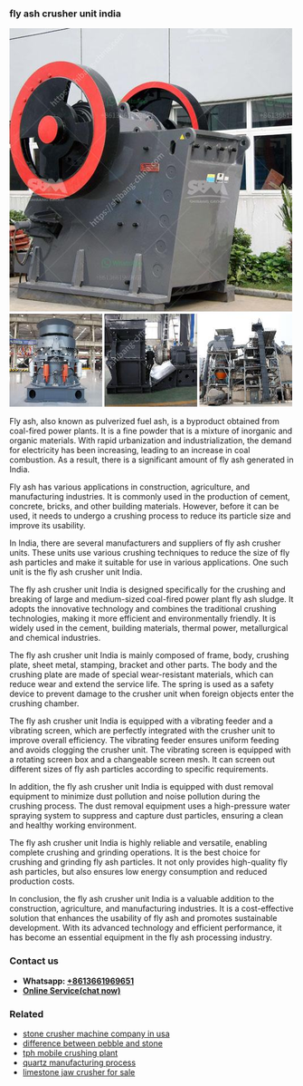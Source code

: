<h3>fly ash crusher unit india</h3><img src='1704791552.jpg' alt=''><p>Fly ash, also known as pulverized fuel ash, is a byproduct obtained from coal-fired power plants. It is a fine powder that is a mixture of inorganic and organic materials. With rapid urbanization and industrialization, the demand for electricity has been increasing, leading to an increase in coal combustion. As a result, there is a significant amount of fly ash generated in India.</p><p>Fly ash has various applications in construction, agriculture, and manufacturing industries. It is commonly used in the production of cement, concrete, bricks, and other building materials. However, before it can be used, it needs to undergo a crushing process to reduce its particle size and improve its usability.</p><p>In India, there are several manufacturers and suppliers of fly ash crusher units. These units use various crushing techniques to reduce the size of fly ash particles and make it suitable for use in various applications. One such unit is the fly ash crusher unit India.</p><p>The fly ash crusher unit India is designed specifically for the crushing and breaking of large and medium-sized coal-fired power plant fly ash sludge. It adopts the innovative technology and combines the traditional crushing technologies, making it more efficient and environmentally friendly. It is widely used in the cement, building materials, thermal power, metallurgical and chemical industries.</p><p>The fly ash crusher unit India is mainly composed of frame, body, crushing plate, sheet metal, stamping, bracket and other parts. The body and the crushing plate are made of special wear-resistant materials, which can reduce wear and extend the service life. The spring is used as a safety device to prevent damage to the crusher unit when foreign objects enter the crushing chamber.</p><p>The fly ash crusher unit India is equipped with a vibrating feeder and a vibrating screen, which are perfectly integrated with the crusher unit to improve overall efficiency. The vibrating feeder ensures uniform feeding and avoids clogging the crusher unit. The vibrating screen is equipped with a rotating screen box and a changeable screen mesh. It can screen out different sizes of fly ash particles according to specific requirements.</p><p>In addition, the fly ash crusher unit India is equipped with dust removal equipment to minimize dust pollution and noise pollution during the crushing process. The dust removal equipment uses a high-pressure water spraying system to suppress and capture dust particles, ensuring a clean and healthy working environment.</p><p>The fly ash crusher unit India is highly reliable and versatile, enabling complete crushing and grinding operations. It is the best choice for crushing and grinding fly ash particles. It not only provides high-quality fly ash particles, but also ensures low energy consumption and reduced production costs.</p><p>In conclusion, the fly ash crusher unit India is a valuable addition to the construction, agriculture, and manufacturing industries. It is a cost-effective solution that enhances the usability of fly ash and promotes sustainable development. With its advanced technology and efficient performance, it has become an essential equipment in the fly ash processing industry.</p><h3>Contact us</h3><ul><li><strong>Whatsapp:&nbsp;<a href="https://wa.me/8613661969651">+8613661969651</a></strong></li><li><a href="https://swt.shibang-china.com/?git&amp;zhl&amp;fly ash crusher unit india"><strong>Online Service(chat now)</strong></a></li></ul><h3>Related</h3><ul><li><a href='stone crusher machine company in usa.md'>stone crusher machine company in usa</a></li><li><a href='difference between pebble and stone.md'>difference between pebble and stone</a></li><li><a href='tph mobile crushing plant.md'>tph mobile crushing plant</a></li><li><a href='quartz manufacturing process.md'>quartz manufacturing process</a></li><li><a href='limestone jaw crusher for sale.md'>limestone jaw crusher for sale</a></li></ul>